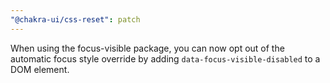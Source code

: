 ```yaml
---
"@chakra-ui/css-reset": patch
---
```


When using the focus-visible package, you can now opt out of the automatic focus
style override by adding `data-focus-visible-disabled` to a DOM element.
